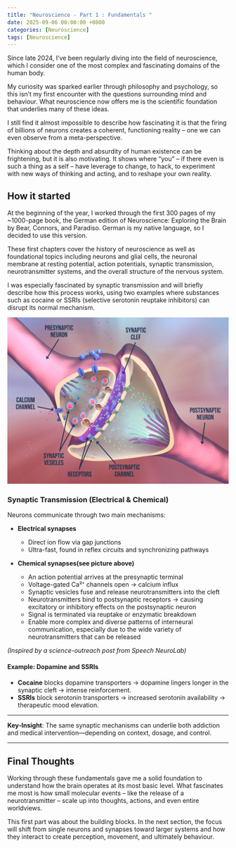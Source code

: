 ```yaml
---
title: "Neuroscience - Part 1 : Fundamentals "
date: 2025-09-06 00:00:00 +0800
categories: [Neuroscience]
tags: [Neuroscience]
---
```


Since late 2024, I’ve been regularly diving into the field of neuroscience, which I consider one of the most complex and fascinating domains of the human body.

My curiosity was sparked earlier through philosophy and psychology, so this isn’t my first encounter with the questions surrounding mind and behaviour. What neuroscience now offers me is the scientific foundation that underlies many of these ideas.

I still find it almost impossible to describe how fascinating it is that the firing of billions of neurons creates a coherent, functioning reality – one we can even observe from a meta-perspective.

Thinking about the depth and absurdity of human existence can be frightening, but it is also motivating. It shows where “you” – if there even is such a thing as a self – have leverage to change, to hack, to experiment with new ways of thinking and acting, and to reshape your own reality.


## How it started

At the beginning of the year, I worked through the first 300 pages of my ~1000-page book, the German edition of Neuroscience: Exploring the Brain by Bear, Connors, and Paradiso. German is my native language, so I decided to use this version.

These first chapters cover the history of neuroscience as well as foundational topics including neurons and glial cells, the neuronal membrane at resting potential, action potentials, synaptic transmission, neurotransmitter systems, and the overall structure of the nervous system.

I was especially fascinated by synaptic transmission and will briefly describe how this process works, using two examples where substances such as cocaine or SSRIs (selective serotonin reuptake inhibitors) can disrupt its normal mechanism.

![neuron](/assets/neuroscience/neuron.png)


### Synaptic Transmission (Electrical & Chemical)

Neurons communicate through two main mechanisms:

- **Electrical synapses**
  - Direct ion flow via gap junctions
  - Ultra-fast, found in reflex circuits and synchronizing pathways

- **Chemical synapses(see picture above)** 
  - An action potential arrives at the presynaptic terminal
  - Voltage-gated Ca²⁺ channels open → calcium influx
  - Synaptic vesicles fuse and release neurotransmitters into the cleft
  - Neurotransmitters bind to postsynaptic receptors → causing excitatory or inhibitory effects on the postsynaptic neuron  
  - Signal is terminated via reuptake or enzymatic breakdown
  - Enable more complex and diverse patterns of interneural communication, especially due to the wide variety of neurotransmitters that can be released 

*(Inspired by a science-outreach post from Speech NeuroLab)*

#### Example: Dopamine and SSRIs
- **Cocaine** blocks dopamine transporters → dopamine lingers longer in the synaptic cleft → intense reinforcement.
- **SSRIs** block serotonin transporters → increased serotonin availability → therapeutic mood elevation.

---

**Key-Insight**: The same synaptic mechanisms can underlie both addiction and medical intervention—depending on context, dosage, and control.

---

## Final Thoughts

Working through these fundamentals gave me a solid foundation to understand how the brain operates at its most basic level. What fascinates me most is how small molecular events – like the release of a neurotransmitter – scale up into thoughts, actions, and even entire worldviews.  

This first part was about the building blocks. In the next section, the focus will shift from single neurons and synapses toward larger systems and how they interact to create perception, movement, and ultimately behaviour.

